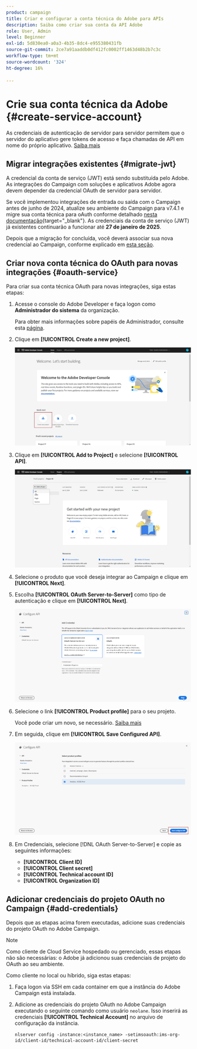 ```yaml
---
product: campaign
title: Criar e configurar a conta técnica do Adobe para APIs
description: Saiba como criar sua conta da API Adobe
role: User, Admin
level: Beginner
exl-id: 5d830ea0-a0a3-4b35-8dc4-e955380431fb
source-git-commit: 2ce7a91aaddb0df412fc0002ff1463d48b2b7c3c
workflow-type: tm+mt
source-wordcount: '324'
ht-degree: 16%

---
```


# Crie sua conta técnica da Adobe {#create-service-account}

As credenciais de autenticação de servidor para servidor permitem que o servidor do aplicativo gere tokens de acesso e faça chamadas de API em nome do próprio aplicativo. [Saiba mais](https://developer.adobe.com/developer-console/docs/guides/authentication/ServerToServerAuthentication/)

## Migrar integrações existentes {#migrate-jwt}

A credencial da conta de serviço (JWT) está sendo substituída pelo Adobe. As integrações do Campaign com soluções e aplicativos Adobe agora devem depender da credencial OAuth de servidor para servidor.

Se você implementou integrações de entrada ou saída com o Campaign antes de junho de 2024, atualize seu ambiente do Campaign para v7.4.1 e migre sua conta técnica para oAuth conforme detalhado [nesta documentação](https://developer.adobe.com/developer-console/docs/guides/authentication/ServerToServerAuthentication/migration){target="_blank"}. As credenciais da conta de serviço (JWT) já existentes continuarão a funcionar até **27 de janeiro de 2025**. 

Depois que a migração for concluída, você deverá associar sua nova credencial ao Campaign, conforme explicado em [esta seção](#add-credentials).

## Criar nova conta técnica do OAuth para novas integrações {#oauth-service}

Para criar sua conta técnica OAuth para novas integrações, siga estas etapas:

1. Acesse o console do Adobe Developer e faça logon como **Administrador do sistema** da organização.

   Para obter mais informações sobre papéis de Administrador, consulte esta [página](https://helpx.adobe.com/br/enterprise/using/admin-roles.html).

1. Clique em **[!UICONTROL Create a new project]**.

   ![](assets/api-account-1.png)

1. Clique em **[!UICONTROL Add to Project]** e selecione **[!UICONTROL API]**.

   ![](assets/api-account-2.png)

1. Selecione o produto que você deseja integrar ao Campaign e clique em **[!UICONTROL Next]**.

1. Escolha **[!UICONTROL OAuth Server-to-Server]** como tipo de autenticação e clique em **[!UICONTROL Next]**.

   ![](assets/api-account-3.png)

1. Selecione o link **[!UICONTROL Product profile]** para o seu projeto.

   Você pode criar um novo, se necessário. [Saiba mais](https://helpx.adobe.com/enterprise/using/manage-product-profiles.html)

1. Em seguida, clique em **[!UICONTROL Save Configured API]**.

   ![](assets/api-account-4.png)

1. Em Credenciais, selecione [!DNL OAuth Server-to-Server] e copie as seguintes informações:

   * **[!UICONTROL Client ID]**
   * **[!UICONTROL Client secret]**
   * **[!UICONTROL Technical account ID]**
   * **[!UICONTROL Organization ID]**

## Adicionar credenciais do projeto OAuth no Campaign {#add-credentials}

Depois que as etapas acima forem executadas, adicione suas credenciais do projeto OAuth no Adobe Campaign.

>[!NOTE]
>
>Como cliente de Cloud Service hospedado ou gerenciado, essas etapas não são necessárias: o Adobe já adicionou suas credenciais de projeto do OAuth ao seu ambiente.
>

Como cliente no local ou híbrido, siga estas etapas:

1. Faça logon via SSH em cada container em que a instância do Adobe Campaign está instalada.

1. Adicione as credenciais do projeto OAuth no Adobe Campaign executando o seguinte comando como usuário `neolane`. Isso inserirá as credenciais **[!UICONTROL Technical Account]** no arquivo de configuração da instância.

   ```
   nlserver config -instance:<instance_name> -setimsoauth:ims-org-id/client-id/technical-account-id/client-secret
   ```
